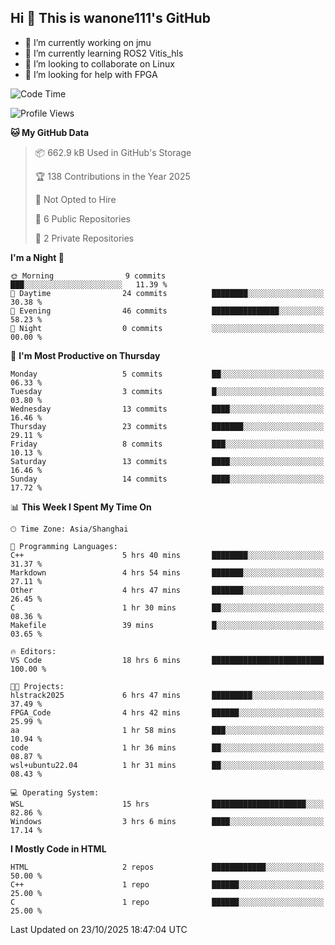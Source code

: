 ## Hi  👋 This is wanone111's GitHub

- 🔭 I’m currently working on jmu
- 🌱 I’m currently learning ROS2 Vitis_hls
- 👯 I’m looking to collaborate on Linux
- 🤔 I’m looking for help with FPGA
<!--
**wanone111/wanone111** is a ✨ _special_ ✨ repository because its `README.md` (this file) appears on your GitHub profile.

Here are some ideas to get you started:

- 🔭 I’m currently working on jmu
- 🌱 I’m currently learning ...
- 👯 I’m looking to collaborate on ...
- 🤔 I’m looking for help with ...
- 💬 Ask me about ...
- 📫 How to reach me: ...
- 😄 Pronouns: ...
- ⚡ Fun fact: ...
-->



<!--START_SECTION:waka-->
![Code Time](http://img.shields.io/badge/Code%20Time-72%20hrs%205%20mins-blue)

![Profile Views](http://img.shields.io/badge/Profile%20Views-35-blue)

**🐱 My GitHub Data** 

> 📦 662.9 kB Used in GitHub's Storage 
 > 
> 🏆 138 Contributions in the Year 2025
 > 
> 🚫 Not Opted to Hire
 > 
> 📜 6 Public Repositories 
 > 
> 🔑 2 Private Repositories 
 > 
**I'm a Night 🦉** 

```text
🌞 Morning                9 commits           ███░░░░░░░░░░░░░░░░░░░░░░   11.39 % 
🌆 Daytime                24 commits          ████████░░░░░░░░░░░░░░░░░   30.38 % 
🌃 Evening                46 commits          ███████████████░░░░░░░░░░   58.23 % 
🌙 Night                  0 commits           ░░░░░░░░░░░░░░░░░░░░░░░░░   00.00 % 
```
📅 **I'm Most Productive on Thursday** 

```text
Monday                   5 commits           ██░░░░░░░░░░░░░░░░░░░░░░░   06.33 % 
Tuesday                  3 commits           █░░░░░░░░░░░░░░░░░░░░░░░░   03.80 % 
Wednesday                13 commits          ████░░░░░░░░░░░░░░░░░░░░░   16.46 % 
Thursday                 23 commits          ███████░░░░░░░░░░░░░░░░░░   29.11 % 
Friday                   8 commits           ███░░░░░░░░░░░░░░░░░░░░░░   10.13 % 
Saturday                 13 commits          ████░░░░░░░░░░░░░░░░░░░░░   16.46 % 
Sunday                   14 commits          ████░░░░░░░░░░░░░░░░░░░░░   17.72 % 
```


📊 **This Week I Spent My Time On** 

```text
🕑︎ Time Zone: Asia/Shanghai

💬 Programming Languages: 
C++                      5 hrs 40 mins       ████████░░░░░░░░░░░░░░░░░   31.37 % 
Markdown                 4 hrs 54 mins       ███████░░░░░░░░░░░░░░░░░░   27.11 % 
Other                    4 hrs 47 mins       ███████░░░░░░░░░░░░░░░░░░   26.45 % 
C                        1 hr 30 mins        ██░░░░░░░░░░░░░░░░░░░░░░░   08.36 % 
Makefile                 39 mins             █░░░░░░░░░░░░░░░░░░░░░░░░   03.65 % 

🔥 Editors: 
VS Code                  18 hrs 6 mins       █████████████████████████   100.00 % 

🐱‍💻 Projects: 
hlstrack2025             6 hrs 47 mins       █████████░░░░░░░░░░░░░░░░   37.49 % 
FPGA_Code                4 hrs 42 mins       ██████░░░░░░░░░░░░░░░░░░░   25.99 % 
aa                       1 hr 58 mins        ███░░░░░░░░░░░░░░░░░░░░░░   10.94 % 
code                     1 hr 36 mins        ██░░░░░░░░░░░░░░░░░░░░░░░   08.87 % 
wsl+ubuntu22.04          1 hr 31 mins        ██░░░░░░░░░░░░░░░░░░░░░░░   08.43 % 

💻 Operating System: 
WSL                      15 hrs              █████████████████████░░░░   82.86 % 
Windows                  3 hrs 6 mins        ████░░░░░░░░░░░░░░░░░░░░░   17.14 % 
```

**I Mostly Code in HTML** 

```text
HTML                     2 repos             ████████████░░░░░░░░░░░░░   50.00 % 
C++                      1 repo              ██████░░░░░░░░░░░░░░░░░░░   25.00 % 
C                        1 repo              ██████░░░░░░░░░░░░░░░░░░░   25.00 % 
```




 Last Updated on 23/10/2025 18:47:04 UTC
<!--END_SECTION:waka-->

